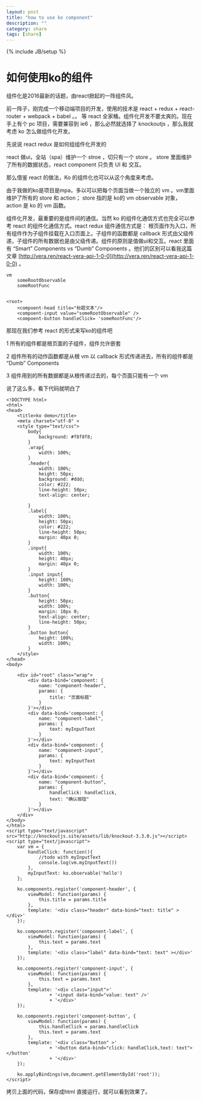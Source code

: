 ```yaml
---
layout: post
title: "how to use ko component"
description: ""
category: share
tags: [share]
---
```

{% include JB/setup %}

# 如何使用ko的组件

组件化是2016最新的话题，由react掀起的一阵组件风。

前一阵子，刚完成一个移动端项目的开发，使用的技术是 react + redux + react-router + webpack + babel 。。
等 react 全家桶。组件化开发不要太爽的。现在手上有个 pc 项目，需要兼容到 ie6 ，那么必然就选择了 knockoutjs ，那么我就考虑 ko 怎么做组件化开发。

先说说 react redux 是如何组组件化开发的

react 做ui，全站（spa）维护一个 stroe ，切只有一个 store 。 store 里面维护了所有的数据状态，react component 只负责 UI 和 交互。

那么借鉴 react 的做法，Ko 的组件化也可以从这个角度来考虑。

由于我做的ko是项目是mpa，多以可以把每个页面当做一个独立的 vm 。vm里面维护了所有的 store 和 action；
store 指的是 ko的 vm observable 对象， action 是 ko 的 vm 函数。

组件化开发，最重要的是组件间的通信。当然 ko 的组件化通信方式也完全可以参考 react 的组件化通信方式。react redux 组件通信方式是： 根页面作为入口，所有组件作为子组件挂载在入口页面上。子组件的函数都是 callback 形式由父级传递，子组件的所有数据也是由父级传递。组件的原则是值做ui和交互。react 里面有 “Smart” Components vs “Dumb” Components 。他们的区别可以看我这篇文章 [http://vera.ren/react-vera-api-1-0-0](http://vera.ren/react-vera-api-1-0-0)  。

	vm
		someRootObservable
		someRootFunc

	
	<root>
		<compoent-head title="标题文本"/>
		<compoent-input value="someRootObservable" />
		<compoent-button handleClick= 'someRootFunc'/>


那现在我们参考 react 的形式来写ko的组件吧

1 所有的组件都是根页面的子组件，组件允许嵌套 

2 组件所有的动作函数都是从根 vm 以 callback 形式传递进去，所有的组件都是 “Dumb” Components

3 组件用到的所有数据都是从根传递过去的，每个页面只能有一个 vm

说了这么多，看下代码就明白了


	<!DOCTYPE html>
	<html>
	<head>
		<title>ko demo</title>
		<meta charset="utf-8" >
		<style type="text/css">
			body{
				background: #f8f8f8;
			}
			.wrap{
				width: 100%;
			}
			.header{
				width: 100%;
				height: 50px;
				background: #ddd;
				color: #222;
				line-height: 50px;
				text-align: center;

			}
			.label{
				width: 100%;
				height: 50px;
				color: #222;
				line-height: 50px;
				margin: 40px 0;
			}
			.input{
				width: 100%;
				height: 40px;
				margin: 40px 0;
			}
			.input input{
				height: 100%;
				width: 100%;
			}
			.button{
				height: 50px;
				width: 100%;
				margin: 10px 0;
				text-align: center;
				line-height: 50px;
			}
			.button button{
				height: 100%;
				width: 100%;
			}
		</style>
	</head>
	<body>
		
		<div id="root" class="wrap">
			<div data-bind='component: {
			    name: "component-header",
			    params: { 
			    	title: "页面标题"
			    }
			}'></div>
			<div data-bind='component: {
			    name: "component-label",
			    params: { 
			    	text: myInputText
			    }
			}'></div>
			<div data-bind='component: {
			    name: "component-input",
			    params: { 
			    	text: myInputText
			    }
			}'></div>
			<div data-bind='component: {
			    name: "component-button",
			    params: { 
			    	handleClick: handleClick,
			    	text: "确认按钮"
			    }
			}'></div>
		</div>
	</body>
	</html>
	<script type="text/javascript" src="http://knockoutjs.site/assets/lib/knockout-3.3.0.js"></script>
	<script type="text/javascript">
		var vm = {
		    handleClick: function(){
		    	//todo with myInputText
		    	console.log(vm.myInputText())
		    },
		    myInputText: ko.observable('hello')
		};

		ko.components.register('component-header', {
		    viewModel: function(params) {
		        this.title = params.title
		    },
		    template: '<div class="header" data-bind="text: title" ></div>'
		});

		ko.components.register('component-label', {
		    viewModel: function(params) {
		        this.text = params.text
		    },
		    template: '<div class="label" data-bind="text: text" ></div>'
		});

		ko.components.register('component-input', {
		    viewModel: function(params) {
		        this.text = params.text
		    },
		    template: '<div class="input">'
		    		+ '<input data-bind="value: text" />'
		    		+ '</div>'
		});

		ko.components.register('component-button', {
		    viewModel: function(params) {
		        this.handleClick = params.handleClick
		        this.text = params.text
		    },
		    template: '<div class="button" >'
		    		+ '<button data-bind="click: handleClick,text: text"></button'
		    		+ '</div>'
		});

		ko.applyBindings(vm,document.getElementById('root'));
	</script>


拷贝上面的代码，保存成html 直接运行，就可以看到效果了。















